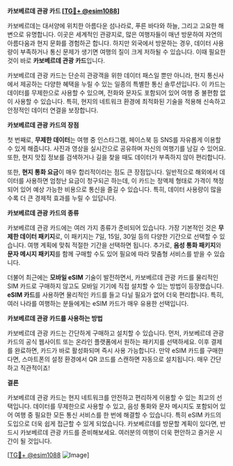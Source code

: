 **카보베르데 관광 카드 [[TG💪+ @esim1088](https://t.me/s/esim1088)]**

카보베르데는 대서양에 위치한 아름다운 섬나라로, 푸른 바다와 하늘, 그리고 고요한 해변으로 유명합니다. 이곳은 세계적인 관광지로, 많은 여행자들이 매년 방문하여 자연의 아름다움과 현지 문화를 경험하곤 합니다. 하지만 외국에서 방문하는 경우, 데이터 사용량이 부족하거나 통신 문제가 생기면 여행의 질이 크게 저하될 수 있습니다. 이때 필요한 것이 바로 **카보베르데 관광 카드**입니다.

카보베르데 관광 카드는 단순히 관광객을 위한 데이터 패스일 뿐만 아니라, 현지 통신사에서 제공하는 다양한 혜택을 누릴 수 있는 일종의 특별한 통신 솔루션입니다. 이 카드는 데이터를 무제한으로 사용할 수 있으며, 전화와 문자도 포함되어 있어 여행 중 불편함 없이 사용할 수 있습니다. 특히, 현지의 네트워크 환경에 최적화된 기술을 적용해 신속하고 안정적인 데이터 연결을 보장합니다.

**카보베르데 관광 카드의 장점**

첫 번째로, **무제한 데이터**는 여행 중 인스타그램, 페이스북 등 SNS를 자유롭게 이용할 수 있게 해줍니다. 사진과 영상을 실시간으로 공유하며 자신의 여행기를 남길 수 있어요. 또한, 현지 맛집 정보를 검색하거나 길을 찾을 때도 데이터가 부족하지 않아 편리합니다.

또한, **현지 통화 요금**이 매우 합리적이라는 점도 큰 장점입니다. 일반적으로 해외에서 데이터를 사용하면 엄청난 요금이 청구되곤 하는데, 이 카드는 정액제 형태로 가격이 책정되어 있어 예상 가능한 비용으로 통신을 즐길 수 있습니다. 특히, 데이터 사용량이 많을수록 더 큰 경제적 효과를 누릴 수 있답니다.

**카보베르데 관광 카드의 종류**

카보베르데 관광 카드에는 여러 가지 종류가 준비되어 있습니다. 가장 기본적인 것은 **무제한 데이터 패키지**로, 이 패키지는 7일, 15일, 30일 등의 다양한 기간으로 선택할 수 있습니다. 여행 계획에 맞춰 적절한 기간을 선택하면 됩니다. 추가로, **음성 통화 패키지**와 **문자 메시지 패키지**를 함께 구매할 수도 있어 필요에 따라 맞춤형 서비스를 받을 수 있습니다.

더불어 최근에는 **모바일 eSIM** 기술이 발전하면서, 카보베르데 관광 카드를 물리적인 SIM 카드로 구매하지 않고도 모바일 기기에 직접 설치할 수 있는 방법이 등장했습니다. **eSIM 카드**를 사용하면 물리적인 카드를 들고 다닐 필요가 없어 더욱 편리합니다. 특히, 여러 나라를 여행하는 분들에게는 eSIM 카드가 매우 유용한 선택입니다.

**카보베르데 관광 카드를 사용하는 방법**

카보베르데 관광 카드는 간단하게 구매하고 설치할 수 있습니다. 먼저, 카보베르데 관광 카드의 공식 웹사이트 또는 온라인 플랫폼에서 원하는 패키지를 선택하세요. 이후 결제를 완료하면, 카드가 바로 활성화되며 즉시 사용 가능합니다. 만약 eSIM 카드를 구매한다면, 스마트폰의 설정 환경에서 QR 코드를 스캔하면 자동으로 설치됩니다. 매우 간단하고 직관적이죠!

**결론**

카보베르데 관광 카드는 현지 네트워크를 안전하고 편리하게 이용할 수 있는 최고의 선택입니다. 데이터를 무제한으로 사용할 수 있고, 음성 통화와 문자 메시지도 포함되어 있어 여행 중 필요한 모든 통신 서비스를 한 번에 해결할 수 있습니다. 특히 eSIM 카드의 도입으로 더욱 쉽게 접근할 수 있게 되었습니다. 카보베르데를 방문할 계획이 있다면, 반드시 카보베르데 관광 카드를 준비해보세요. 여러분의 여행이 더욱 편안하고 즐거운 시간이 될 것입니다.

[[TG💪+ @esim1088](https://t.me/s/esim1088) ![Image](https://i.postimg.cc/Y0z9fWf4/image.png)]